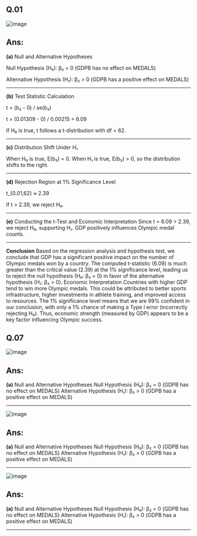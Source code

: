 ## Q.01

![image](https://github.com/user-attachments/assets/3fccaf4f-5899-41c1-9ac4-415a63796eed)

## Ans:
**(a)**
Null and Alternative Hypotheses

Null Hypothesis (H₀): β₂ = 0 (GDPB has no effect on MEDALS)

Alternative Hypothesis (H₁): β₂ > 0 (GDPB has a positive effect on MEDALS)

--------------------------------------------------------------

**(b)**
Test Statistic Calculation

t = (b₂ - 0) / se(b₂)

t = (0.01309 - 0) / 0.00215 = 6.09

If H₀ is true, t follows a t-distribution with df = 62.

--------------------------------------------------------------

**(c)**
Distribution Shift Under H₁

When H₀ is true, E(b₂) = 0. When H₁ is true, E(b₂) > 0, so the distribution shifts to the right.

--------------------------------------------------------------

**(d)**
Rejection Region at 1% Significance Level

t_{0.01,62} ≈ 2.39

If t > 2.39, we reject H₀.

--------------------------------------------------------------
**(e)**
Conducting the t-Test and Economic Interpretation
Since t = 6.09 > 2.39, we reject H₀, supporting H₁. GDP positively influences Olympic medal counts.

--------------------------------------------------------------

**Conclusion**
Based on the regression analysis and hypothesis test, we conclude that GDP has a significant positive impact on the number of Olympic medals won by a country. The computed t-statistic (6.09) is much greater than the critical value (2.39) at the 1% significance level, leading us to reject the null hypothesis (H₀: β₂ = 0) in favor of the alternative hypothesis (H₁: β₂ > 0).
Economic Interpretation
Countries with higher GDP tend to win more Olympic medals.
This could be attributed to better sports infrastructure, higher investments in athlete training, and improved access to resources.
The 1% significance level means that we are 99% confident in our conclusion, with only a 1% chance of making a Type I error (incorrectly rejecting H₀).
Thus, economic strength (measured by GDP) appears to be a key factor influencing Olympic success.



## Q.07

![image](https://github.com/user-attachments/assets/7e1d36db-a000-41ec-ad37-6a0b7e88be62)

## Ans:
**(a)**
Null and Alternative Hypotheses
Null Hypothesis (H₀): β₂ = 0 (GDPB has no effect on MEDALS)
Alternative Hypothesis (H₁): β₂ > 0 (GDPB has a positive effect on MEDALS)

--------------------------------------------------------------



![image](https://github.com/user-attachments/assets/e6afebd7-9f03-42a6-8e82-88c30bb45c63)

## Ans:
**(a)**
Null and Alternative Hypotheses
Null Hypothesis (H₀): β₂ = 0 (GDPB has no effect on MEDALS)
Alternative Hypothesis (H₁): β₂ > 0 (GDPB has a positive effect on MEDALS)

--------------------------------------------------------------


![image](https://github.com/user-attachments/assets/a33ba53b-1bdc-4f4e-990a-d0bccf8e3052)

## Ans:
**(a)**
Null and Alternative Hypotheses
Null Hypothesis (H₀): β₂ = 0 (GDPB has no effect on MEDALS)
Alternative Hypothesis (H₁): β₂ > 0 (GDPB has a positive effect on MEDALS)

--------------------------------------------------------------



